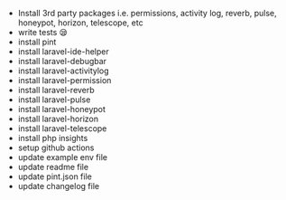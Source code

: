 - Install 3rd party packages i.e. permissions, activity log, reverb, pulse, honeypot, horizon, telescope, etc
- write tests 😪
- install pint
- install laravel-ide-helper
- install laravel-debugbar
- install laravel-activitylog
- install laravel-permission
- install laravel-reverb
- install laravel-pulse
- install laravel-honeypot
- install laravel-horizon
- install laravel-telescope
- install php insights
- setup github actions
- update example env file
- update readme file
- update pint.json file
- update changelog file
